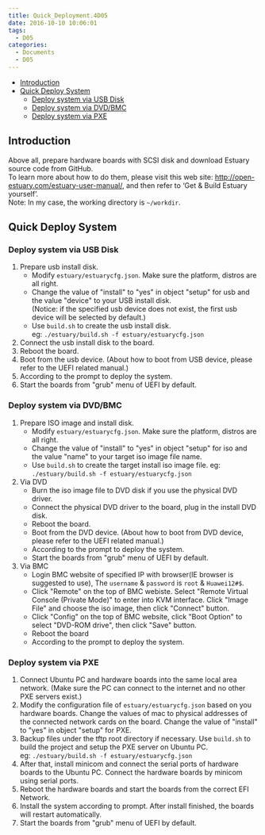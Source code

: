 ```yaml
---
title: Quick_Deployment.4D05
date: 2016-10-10 10:06:01
tags:
  - D05
categories:
  - Documents
  - D05
---
```


* [Introduction](#1)
* [Quick Deploy System](#2)
   * [Deploy system via USB Disk](#2.1)
   * [Deploy system via DVD/BMC](#2.2)
   * [Deploy system via PXE](#2.3)
<!--more-->

## <a name="1">Introduction</a>

Above all, prepare hardware boards with SCSI disk and download Estuary source code from GitHub.  
To learn more about how to do them, please visit this web site: <http://open-estuary.com/estuary-user-manual/>, and then refer to ‘Get & Build Estuary yourself’.  
Note: In my case, the working directory is `~/workdir`.

## <a name="2">Quick Deploy System</a>

### <a name="2.1">Deploy system via USB Disk</a>

1. Prepare usb install disk.
   * Modify `estuary/estuarycfg.json`. Make sure the platform, distros are all right.
   * Change the value of "install" to "yes" in object "setup" for usb and the value "device" to your USB install disk.  
     (Notice: if the specified usb device does not exist, the first usb device will be selected by default.)
   * Use `build.sh` to create the usb install disk.  
     eg: `./estuary/build.sh -f estuary/estuarycfg.json`
2. Connect the usb install disk to the board.
3. Reboot the board.
4. Boot from the usb device. (About how to boot from USB device, please refer to the UEFI related manual.)
5. According to the prompt to deploy the system.
6. Start the boards from "grub" menu of UEFI by default.

### <a name="2.2">Deploy system via DVD/BMC</a>

1. Prepare ISO image and install disk.
   * Modify `estuary/estuarycfg.json`. Make sure the platform, distros are all right.
   * Change the value of "install" to "yes" in object "setup" for iso and the value "name" to your target iso image file name.
   * Use `build.sh` to create the target install iso image file.
     eg: `./estuary/build.sh -f estuary/estuarycfg.json`
2. Via DVD
   * Burn the iso image file to DVD disk if you use the physical DVD driver.
   * Connect the physical DVD driver to the board, plug in the install DVD disk.
   * Reboot the board.
   * Boot from the DVD device. (About how to boot from DVD device, please refer to the UEFI related manual.)
   * According to the prompt to deploy the system.
   * Start the boards from "grub" menu of UEFI by default.
3. Via BMC
   * Login BMC website of specified IP with browser(IE browser is suggested to use), The `username` & `password` is `root` & `Huawei12#$`.
   * Click "Remote" on the top of BMC webiste. Select "Remote Virtual Console (Private Mode)" to enter into KVM interface. Click "Image File" and choose the iso image, then click "Connect" button.
   * Click "Config" on the top of BMC website, click "Boot Option" to select "DVD-ROM drive", then click "Save" button.
   * Reboot the board
   * According to the prompt to deploy the system.

### <a name="2.3">Deploy system via PXE</a>

1. Connect Ubuntu PC and hardware boards into the same local area network. (Make sure the PC can connect to the internet and no other PXE servers exist.)
2. Modify the configuration file of `estuary/estuarycfg.json` based on you hardware boards. Change the values of mac to physical addresses of the connected network cards on the board. Change the value of "install" to "yes" in object "setup" for PXE.
3. Backup files under the tftp root directory if necessary. Use `build.sh` to build the  project and setup the PXE server on Ubuntu PC.  
   eg: `./estuary/build.sh -f estuary/estuarycfg.json`
4. After that, install minicom and connect the serial ports of hardware boards to the Ubuntu PC. Connect the hardware boards by minicom using serial ports.
5. Reboot the hardware boards and start the boards from the correct EFI Network.
6. Install the system according to prompt. After install finished, the boards will restart automatically.
7. Start the boards from "grub" menu of UEFI by default.
